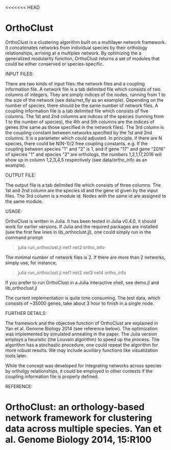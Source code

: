 <<<<<<< HEAD
# OrthoClust

OrthoClust is a clustering algorithm built on a multilayer network framework. It concatenates networks from individual species by their orthology relationships, arriving at a multiplex network. By optimizing the a generalized modularity function, OrthoClust returns a set of modules that could be either conserved or species-specific.

INPUT FILES:

There are two kinds of input files: the network files and a coupling information file.
A network file is a tab delimited file which consists of two columns of integers. They are simply indices of the nodes, running from 1 to the size of the network (see data/net_fly as an example). Depending on the number of species, there should be the same number of network files.
A coupling information file is a tab delimited file which consists of five columns. The 1st and 2nd columns are indices of the species (running from 1 to the number of species), the 4th and 5th columns are the indices of genes (the same as those specified in the network files). The 3rd column is the coupling constant between networks specified by the 1st and 2nd columns. It is a parameter which could adjusted. In principle, if there are N species, there could be N(N-1)/2 free coupling constants. e.g. If the coupling between species "1" and "2" is 1, and if gene "17" and gene "2016" of species "1" and species "2" are orthologs, the numbers 1,2,1,17,2016 will show up in column 1,2,3,4,5 respectively (see data/ortho_info as an example). 

OUTPUT FILE:

The output file is a tab delimited file which consists of three columns. The 1st and 2nd column are the species id and the gene id given by the input files. The 3rd column is a module id. Nodes with the same id are assigned to the same module.

USAGE:

OrthoClust is written in Julia. It has been tested in Julia v0.4.0, it should work for earlier versions. If Julia and the required packages are installed (see the first few lines in lib_orthoclust.jl), one could simply run in the command prompt

> julia run_orthoclust.jl net1 net2 ortho_info

The minimal number of network files is 2. If there are more than 2 networks, simply use, for instance,

> julia run_orthoclust.jl net1 net2 net3 net4 ortho_info

If you prefer to run OrthoClust in a Julia interactive shell, see demo.jl and lib_orthoclust.jl

The current implementation is quite time consuming. The test data, which consists of ~35000 genes, take about 3 hour to finish in a single node.

FURTHER DETAILS:

The framework and the objective function of OrthoClust are explained in Yan et al. Genome Biology 2014 (see reference below). The optimization was implemented by simulated annealing in the paper. The Julia version employs a heuristic (the Louvain algorithm) to speed up the process. The algorithm has a stochastic procedure, one could repeat the algorithm for more robust results. We may include auxillary functions like visualization tools later.

While the concept was developed for integrating networks across species by ortholgy relationships, it could be employed in other contexts if the coupling information file is properly defined. 

REFERENCE:

OrthoClust: an orthology-based network framework for clustering data across multiple species.
Yan et al. Genome Biology 2014, 15:R100
=======
